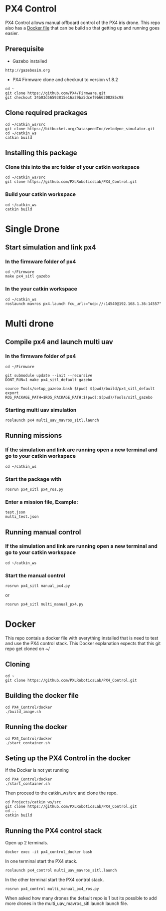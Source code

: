 # PX4 Control
PX4 Control allows manual offboard control of the PX4 iris drone. This repo also has a [Docker file](#docker) that can be build so that getting up and running goes easier.

## Prerequisite
* Gazebo installed
```
http://gazebosim.org
```
* PX4 Firmware clone and checkout to version v1.8.2
```
cd ~
git clone https://github.com/PX4/Firmware.git
git checkout 34b03d56593815e16a29ba5dcef9b66208285c98
```

## Clone required prackages
```
cd ~/catkin_ws/src
git clone https://bitbucket.org/DataspeedInc/velodyne_simulator.git
cd ~/catkin_ws
catkin build
```

## Installing this package

### Clone this into the src folder of your catkin workspace
```
cd ~/catkin_ws/src
git clone https://github.com/PXLRoboticsLab/PX4_Control.git
```

### Build your catkin workspace
```
cd ~/catkin_ws
catkin build
```

# Single Drone

## Start simulation and link px4

### In the firmware folder of px4
```
cd ~/Firmware
make px4_sitl gazebo
```

### In the your catkin workspace

```
cd ~/catkin_ws
roslaunch mavros px4.launch fcu_url:="udp://:14540@192.168.1.36:14557"
```

# Multi drone

## Compile px4 and launch multi uav

### In the firmware folder of px4
```
cd ~/Firmware

git submodule update --init --recursive
DONT_RUN=1 make px4_sitl_default gazebo

source Tools/setup_gazebo.bash $(pwd) $(pwd)/build/px4_sitl_default
export ROS_PACKAGE_PATH=$ROS_PACKAGE_PATH:$(pwd):$(pwd)/Tools/sitl_gazebo
```

### Starting multi uav simulation
```
roslaunch px4 multi_uav_mavros_sitl.launch
```

## Running missions

### If the simulation and link are running open a new terminal and go to your catkin workspace
```
cd ~/catkin_ws
```

### Start the package with
```
rosrun px4_sitl px4_ros.py
```

### Enter a mission file, Example:
```
test.json
multi_test.json
```

## Running manual control
### If the simulation and link are running open a new terminal and go to your catkin workspace
```
cd ~/catkin_ws
```

### Start the manual control
```
rosrun px4_sitl manual_px4.py
```

or
```
rosrun px4_sitl multi_manual_px4.py
```

# Docker
This repo contais a docker file with everything installed that is need to test and use the PX4 control stack. This Docker explanation expects that this git repo get cloned on ~/

## Cloning
```
cd ~
git clone https://github.com/PXLRoboticsLab/PX4_Control.git
```

## Building the docker file
```
cd PX4_Control/docker
./build_image.sh
```

## Running the docker
```
cd PX4_Control/docker
./start_container.sh
```

## Seting up the PX4 Control in the docker
If the Docker is not yet running
```
cd PX4_Control/docker
./start_container.sh
```
Then proceed to the catkin_ws/src and clone the repo.
```
cd Projects/catkin_ws/src
git clone https://github.com/PXLRoboticsLab/PX4_Control.git
cd ..
catkin build
```

## Running the PX4 control stack
Open up 2 terminals.
```
docker exec -it px4_control_docker bash
```

In one terminal start the PX4 stack.
```
roslaunch px4_control multi_uav_mavros_sitl.launch
```

In the other terminal start the PX4 control stack.
```
rosrun px4_control multi_manual_px4_ros.py
```

When asked how many drones the default repo is 1 but its possible to add more drones in the multi_uav_mavros_sitl.launch launch file.
